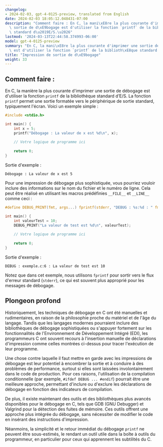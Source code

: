 ```yaml
---
changelog:
- 2024-02-03, gpt-4-0125-preview, translated from English
date: 2024-02-03 18:05:12.048431-07:00
description: "Comment faire : En C, la mani\xE8re la plus courante d'imprimer une\
  \ sortie de d\xE9bogage est d'utiliser la fonction `printf` de la biblioth\xE8que\
  \ standard d\u2019E/S.\u2026"
lastmod: '2024-03-13T22:44:58.374993-06:00'
model: gpt-4-0125-preview
summary: "En C, la mani\xE8re la plus courante d'imprimer une sortie de d\xE9bogage\
  \ est d'utiliser la fonction `printf` de la biblioth\xE8que standard d\u2019E/S."
title: "Impression de sortie de d\xE9bogage"
weight: 33
---
```


## Comment faire :
En C, la manière la plus courante d'imprimer une sortie de débogage est d'utiliser la fonction `printf` de la bibliothèque standard d’E/S. La fonction `printf` permet une sortie formatée vers le périphérique de sortie standard, typiquement l'écran. Voici un exemple simple :

```c
#include <stdio.h>

int main() {
    int x = 5;
    printf("Débogage : La valeur de x est %d\n", x);
    
    // Votre logique de programme ici
    
    return 0;
}
```

Sortie d'exemple :

```
Débogage : La valeur de x est 5
```

Pour une impression de débogage plus sophistiquée, vous pourriez vouloir inclure des informations sur le nom du fichier et le numéro de ligne. Cela peut être réalisé en utilisant les macros prédéfinies `__FILE__` et `__LINE__` comme ceci :

```c
#define DEBUG_PRINT(fmt, args...) fprintf(stderr, "DEBUG : %s:%d : " fmt, __FILE__, __LINE__, ##args)

int main() {
    int valeurTest = 10;
    DEBUG_PRINT("La valeur de test est %d\n", valeurTest);
    
    // Votre logique de programme ici
    
    return 0;
}
```

Sortie d'exemple :

```
DEBUG : exemple.c:6 : La valeur de test est 10
```

Notez que dans cet exemple, nous utilisons `fprintf` pour sortir vers le flux d'erreur standard (`stderr`), ce qui est souvent plus approprié pour les messages de débogage.

## Plongeon profond
Historiquement, les techniques de débogage en C ont été manuelles et rudimentaires, en raison de la philosophie proche du matériel et de l'âge du langage. Tandis que les langages modernes pourraient inclure des bibliothèques de débogage sophistiquées ou s'appuyer fortement sur les fonctionnalités de l'Environnement de Développement Intégré (EDI), les programmeurs C ont souvent recours à l'insertion manuelle de déclarations d'impression comme celles montrées ci-dessus pour tracer l'exécution de leur programme.

Une chose contre laquelle il faut mettre en garde avec les impressions de débogage est leur potentiel à encombrer la sortie et à conduire à des problèmes de performance, surtout si elles sont laissées involontairement dans le code de production. Pour ces raisons, l'utilisation de la compilation conditionnelle (par exemple, `#ifdef DEBUG ... #endif`) pourrait être une meilleure approche, permettant d'inclure ou d'exclure les déclarations de débogage en fonction des indicateurs de compilation.

De plus, il existe maintenant des outils et des bibliothèques plus avancés disponibles pour le débogage en C, tels que GDB (GNU Debugger) et Valgrind pour la détection des fuites de mémoire. Ces outils offrent une approche plus intégrée du débogage, sans nécessiter de modifier le code en insérant des instructions d'impression.

Néanmoins, la simplicité et le retour immédiat du débogage `printf` ne peuvent être sous-estimés, le rendant un outil utile dans la boîte à outils du programmeur, en particulier pour ceux qui apprennent les subtilités du C.
